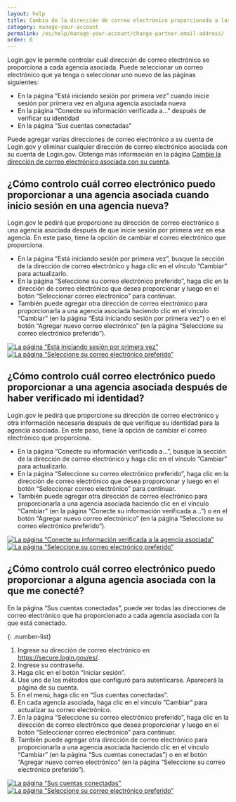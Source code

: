 ```yaml
---
layout: help
title: Cambio de la dirección de correo electrónico proporcionada a las agencias asociadas
category: manage-your-account
permalink: /es/help/manage-your-account/change-partner-email-address/
order: 6
---
```


Login.gov le permite controlar cuál dirección de correo electrónico se proporciona a cada agencia asociada. Puede seleccionar un correo electrónico que ya tenga o seleccionar uno nuevo de las páginas siguientes:

- En la página “Está iniciando sesión por primera vez” cuando inicie sesión por primera vez en alguna agencia asociada nueva
- En la página “Conecte su información verificada a...” después de verificar su identidad
- En la página “Sus cuentas conectadas”

Puede agregar varias direcciones de correo electrónico a su cuenta de Login.gov y eliminar cualquier dirección de correo electrónico asociada con su cuenta de Login.gov. Obtenga más información en la página [Cambie la dirección de correo electrónico asociada con su cuenta](/es/help/manage-your-account/change-your-email-address/).

## ¿Cómo controlo cuál correo electrónico puedo proporcionar a una agencia asociada cuando inicio sesión en una agencia nueva?

Login.gov le pedirá que proporcione su dirección de correo electrónico a una agencia asociada después de que inicie sesión por primera vez en esa agencia. En este paso, tiene la opción de cambiar el correo electrónico que proporciona.

- En la página “Está iniciando sesión por primera vez”, busque la sección de la dirección de correo electrónico y haga clic en el vínculo ”Cambiar” para actualizarlo.
- En la página “Seleccione su correo electrónico preferido”, haga clic en la dirección de correo electrónico que desea proporcionar y luego en el botón “Seleccionar correo electrónico” para continuar.
- También puede agregar otra dirección de correo electrónico para proporcionarla a una agencia asociada haciendo clic en el vínculo “Cambiar” (en la página “Está iniciando sesión por primera vez”) o en el botón “Agregar nuevo correo electrónico” (en la página “Seleccione su correo electrónico preferido”).

<div class="grid-row grid-gap">
  <div class="tablet:grid-col-6">
    <a href="{{ site.baseurl }}/assets/img/help/change-partner-email-address/connect.svg">
      <img
        alt="La página “Está iniciando sesión por primera vez”"
        src="{{ site.baseurl }}/assets/img/help/change-partner-email-address/connect.svg"
        class="shadow-2" />
    </a>
  </div>
  <div class="tablet:grid-col-6">
    <a href="{{ site.baseurl }}/assets/img/help/change-partner-email-address/select-email.svg">
      <img
        alt="La página “Seleccione su correo electrónico preferido”"
        src="{{ site.baseurl }}/assets/img/help/change-partner-email-address/select-email.svg"
        class="shadow-2" />
    </a>
  </div>
</div>

## ¿Cómo controlo cuál correo electrónico puedo proporcionar a una agencia asociada después de haber verificado mi identidad?

Login.gov le pedirá que proporcione su dirección de correo electrónico y otra información necesaria después de que verifique su identidad para la agencia asociada. En este paso, tiene la opción de cambiar el correo electrónico que proporciona.

- En la página “Conecte su información verificada a...”, busque la sección de la dirección de correo electrónico y haga clic en el vínculo ”Cambiar” para actualizarlo.
- En la página “Seleccione su correo electrónico preferido”, haga clic en la dirección de correo electrónico que desea proporcionar y luego en el botón “Seleccionar correo electrónico” para continuar.
- También puede agregar otra dirección de correo electrónico para proporcionarla a una agencia asociada haciendo clic en el vínculo “Cambiar” (en la página “Conecte su información verificada a...”) o en el botón “Agregar nuevo correo electrónico” (en la página “Seleccione su correo electrónico preferido”).

<div class="grid-row grid-gap">
  <div class="tablet:grid-col-6">
    <a href="{{ site.baseurl }}/assets/img/help/change-partner-email-address/connect-verified.svg">
      <img
        alt="La página “Conecte su información verificada a la agencia asociada”"
        src="{{ site.baseurl }}/assets/img/help/change-partner-email-address/connect-verified.svg"
        class="shadow-2" />
    </a>
  </div>
  <div class="tablet:grid-col-6">
    <a href="{{ site.baseurl }}/assets/img/help/change-partner-email-address/select-email.svg">
      <img
        alt="La página “Seleccione su correo electrónico preferido”"
        src="{{ site.baseurl }}/assets/img/help/change-partner-email-address/select-email.svg"
        class="shadow-2" />
    </a>
  </div>
</div>

## ¿Cómo controlo cuál correo electrónico puedo proporcionar a alguna agencia asociada con la que me conecté?

En la página “Sus cuentas conectadas”, puede ver todas las direcciones de correo electrónico que ha proporcionado a cada agencia asociada con la que está conectado.

{: .number-list}
1. Ingrese su dirección de correo electrónico en <https://secure.login.gov/es/>.
1. Ingrese su contraseña.
1. Haga clic en el botón “Iniciar sesión”.
1. Use uno de los métodos que configuró para autenticarse. Aparecerá la página de su cuenta.
1. En el menú, haga clic en “Sus cuentas conectadas”.
1. En cada agencia asociada, haga clic en el vínculo ”Cambiar” para actualizar su correo electrónico.
1. En la página “Seleccione su correo electrónico preferido”, haga clic en la dirección de correo electrónico que desea proporcionar y luego en el botón “Seleccionar correo electrónico” para continuar.
1. También puede agregar otra dirección de correo electrónico para proporcionarla a una agencia asociada haciendo clic en el vínculo “Cambiar” (en la página “Sus cuentas conectadas”) o en el botón “Agregar nuevo correo electrónico” (en la página “Seleccione su correo electrónico preferido”).

<div class="grid-row grid-gap">
  <div class="tablet:grid-col-6">
    <a href="{{ site.baseurl }}/assets/img/help/change-partner-email-address/connected-accounts.svg">
      <img
        alt="La página “Sus cuentas conectadas”"
        src="{{ site.baseurl }}/assets/img/help/change-partner-email-address/connected-accounts.svg"
        class="shadow-2" />
    </a>
  </div>
  <div class="tablet:grid-col-6">
    <a href="{{ site.baseurl }}/assets/img/help/change-partner-email-address/select-email.svg">
      <img
        alt="La página “Seleccione su correo electrónico preferido”"
        src="{{ site.baseurl }}/assets/img/help/change-partner-email-address/select-email.svg"
        class="shadow-2" />
    </a>
  </div>
</div>
